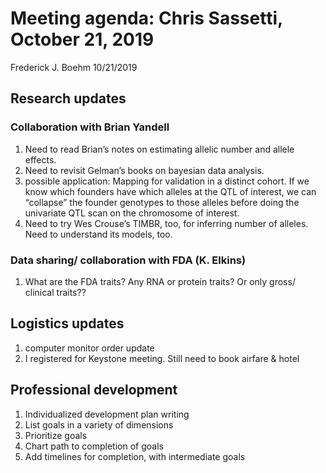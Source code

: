 Meeting agenda: Chris Sassetti, October 21, 2019
================
Frederick J. Boehm
10/21/2019

## Research updates

### Collaboration with Brian Yandell

1.  Need to read Brian’s notes on estimating allelic number and allele
    effects.
2.  Need to revisit Gelman’s books on bayesian data analysis.
3.  possible application: Mapping for validation in a distinct cohort.
    If we know which founders have which alleles at the QTL of interest,
    we can “collapse” the founder genotypes to those alleles before
    doing the univariate QTL scan on the chromosome of interest.
4.  Need to try Wes Crouse’s TIMBR, too, for inferring number of
    alleles. Need to understand its models, too.

### Data sharing/ collaboration with FDA (K. Elkins)

1.  What are the FDA traits? Any RNA or protein traits? Or only gross/
    clinical traits??

## Logistics updates

1.  computer monitor order update
2.  I registered for Keystone meeting. Still need to book airfare &
    hotel

## Professional development

1.  Individualized development plan writing
2.  List goals in a variety of dimensions
3.  Prioritize goals
4.  Chart path to completion of goals
5.  Add timelines for completion, with intermediate goals
